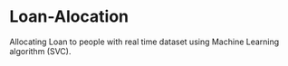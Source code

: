 # Loan-Alocation
Allocating Loan to people with real time dataset using Machine Learning algorithm (SVC).
